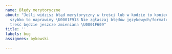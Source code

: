 ```yaml
---
name: Błędy merytoryczne
about: "Jeśli widzisz błąd merytoryczny w treści lub w kodzie to koniecznie daj znać,
  szybko to naprawimy \U0001F913 Nie zgłaszaj błędów językowych/formatowania, ponieważ
  treść będzie jeszcze zmieniana \U0001F609"
title: ''
labels: bug
assignees: bykowski

---
```



